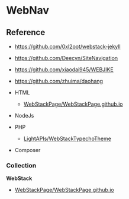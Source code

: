 # WebNav

## Reference

- https://github.com/0xl2oot/webstack-jekyll
- https://github.com/Deecyn/SiteNavigation
- https://github.com/xiaodai945/WEBJIKE
- https://github.com/zhuima/daohang

- HTML
  - [WebStackPage/WebStackPage.github.io](https://github.com/WebStackPage/WebStackPage.github.io)
- NodeJs
- PHP
  - [LightAPIs/WebStackTypechoTheme](https://github.com/LightAPIs/WebStackTypechoTheme)
- Composer

### Collection

**WebStack**

- [WebStackPage/WebStackPage.github.io](https://github.com/WebStackPage/WebStackPage.github.io)
